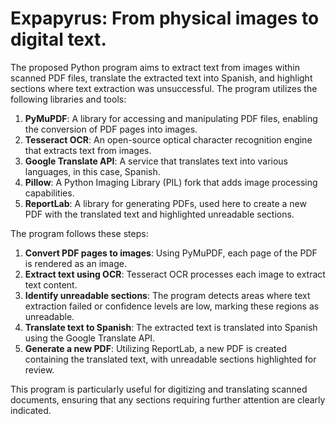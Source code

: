 # Expapyrus: From physical images to digital text.

The proposed Python program aims to extract text from images within scanned PDF files, translate the extracted text into Spanish, and highlight sections where text extraction was unsuccessful. The program utilizes the following libraries and tools:

1. **PyMuPDF**: A library for accessing and manipulating PDF files, enabling the conversion of PDF pages into images.
2. **Tesseract OCR**: An open-source optical character recognition engine that extracts text from images.
3. **Google Translate API**: A service that translates text into various languages, in this case, Spanish.
4. **Pillow**: A Python Imaging Library (PIL) fork that adds image processing capabilities.
5. **ReportLab**: A library for generating PDFs, used here to create a new PDF with the translated text and highlighted unreadable sections.

The program follows these steps:

1. **Convert PDF pages to images**: Using PyMuPDF, each page of the PDF is rendered as an image.
2. **Extract text using OCR**: Tesseract OCR processes each image to extract text content.
3. **Identify unreadable sections**: The program detects areas where text extraction failed or confidence levels are low, marking these regions as unreadable.
4. **Translate text to Spanish**: The extracted text is translated into Spanish using the Google Translate API.
5. **Generate a new PDF**: Utilizing ReportLab, a new PDF is created containing the translated text, with unreadable sections highlighted for review.

This program is particularly useful for digitizing and translating scanned documents, ensuring that any sections requiring further attention are clearly indicated.
